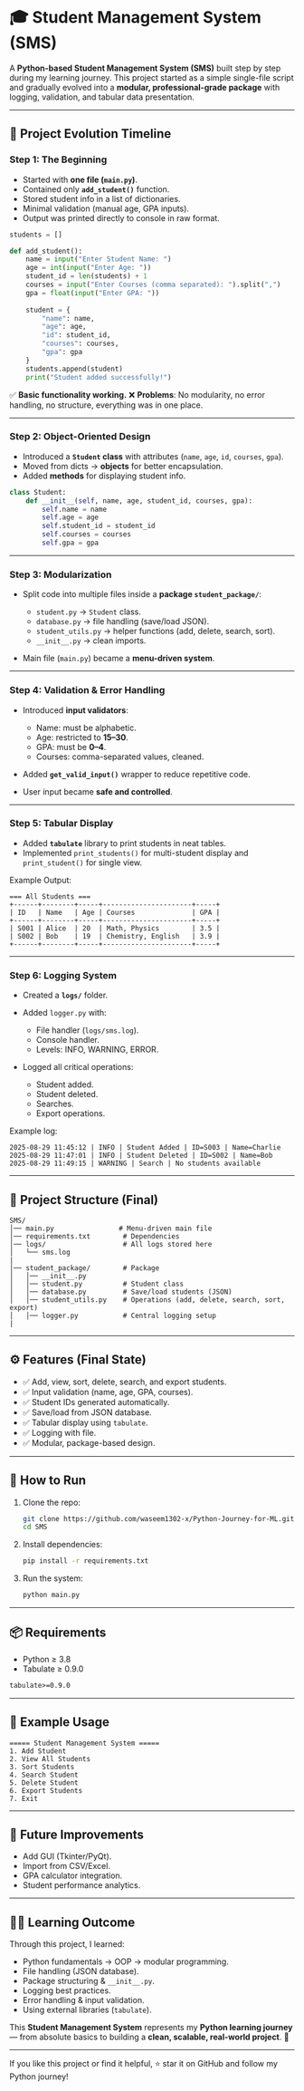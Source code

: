 # 🎓 Student Management System (SMS)

A **Python-based Student Management System (SMS)** built step by step during my learning journey.
This project started as a simple single-file script and gradually evolved into a **modular, professional-grade package** with logging, validation, and tabular data presentation.

---

## 📖 Project Evolution Timeline

### **Step 1: The Beginning**

* Started with **one file (`main.py`)**.
* Contained only **`add_student()`** function.
* Stored student info in a list of dictionaries.
* Minimal validation (manual age, GPA inputs).
* Output was printed directly to console in raw format.

```python
students = []

def add_student():
    name = input("Enter Student Name: ")
    age = int(input("Enter Age: "))
    student_id = len(students) + 1
    courses = input("Enter Courses (comma separated): ").split(",")
    gpa = float(input("Enter GPA: "))
    
    student = {
        "name": name,
        "age": age,
        "id": student_id,
        "courses": courses,
        "gpa": gpa
    }
    students.append(student)
    print("Student added successfully!")
```

✅ **Basic functionality working.**
❌ **Problems**: No modularity, no error handling, no structure, everything was in one place.

---

### **Step 2: Object-Oriented Design**

* Introduced a **`Student` class** with attributes (`name`, `age`, `id`, `courses`, `gpa`).
* Moved from dicts → **objects** for better encapsulation.
* Added **methods** for displaying student info.

```python
class Student:
    def __init__(self, name, age, student_id, courses, gpa):
        self.name = name
        self.age = age
        self.student_id = student_id
        self.courses = courses
        self.gpa = gpa
```

---

### **Step 3: Modularization**

* Split code into multiple files inside a **package `student_package/`**:

  * `student.py` → `Student` class.
  * `database.py` → file handling (save/load JSON).
  * `student_utils.py` → helper functions (add, delete, search, sort).
  * `__init__.py` → clean imports.
* Main file (`main.py`) became a **menu-driven system**.

---

### **Step 4: Validation & Error Handling**

* Introduced **input validators**:

  * Name: must be alphabetic.
  * Age: restricted to **15–30**.
  * GPA: must be **0–4**.
  * Courses: comma-separated values, cleaned.
* Added **`get_valid_input()`** wrapper to reduce repetitive code.
* User input became **safe and controlled**.

---

### **Step 5: Tabular Display**

* Added **`tabulate`** library to print students in neat tables.
* Implemented `print_students()` for multi-student display and `print_student()` for single view.

Example Output:

```
=== All Students ===
+------+--------+-----+----------------------+-----+
| ID   | Name   | Age | Courses              | GPA |
+------+--------+-----+----------------------+-----+
| S001 | Alice  | 20  | Math, Physics        | 3.5 |
| S002 | Bob    | 19  | Chemistry, English   | 3.9 |
+------+--------+-----+----------------------+-----+
```

---

### **Step 6: Logging System**

* Created a **`logs/`** folder.
* Added `logger.py` with:

  * File handler (`logs/sms.log`).
  * Console handler.
  * Levels: INFO, WARNING, ERROR.
* Logged all critical operations:

  * Student added.
  * Student deleted.
  * Searches.
  * Export operations.

Example log:

```
2025-08-29 11:45:12 | INFO | Student Added | ID=S003 | Name=Charlie
2025-08-29 11:47:01 | INFO | Student Deleted | ID=S002 | Name=Bob
2025-08-29 11:49:15 | WARNING | Search | No students available
```

---

## 📂 Project Structure (Final)

```
SMS/
│── main.py                # Menu-driven main file
│── requirements.txt        # Dependencies
│── logs/                   # All logs stored here
│   └── sms.log
|
│── student_package/        # Package
│   │── __init__.py
│   │── student.py          # Student class
│   │── database.py         # Save/load students (JSON)
│   │── student_utils.py    # Operations (add, delete, search, sort, export)
│   │── logger.py           # Central logging setup
|        
```

---

## ⚙️ Features (Final State)

* ✅ Add, view, sort, delete, search, and export students.
* ✅ Input validation (name, age, GPA, courses).
* ✅ Student IDs generated automatically.
* ✅ Save/load from JSON database.
* ✅ Tabular display using `tabulate`.
* ✅ Logging with file.
* ✅ Modular, package-based design.

---

## 🚀 How to Run

1. Clone the repo:

   ```bash
   git clone https://github.com/waseem1302-x/Python-Journey-for-ML.git
   cd SMS
   ```

2. Install dependencies:

   ```bash
   pip install -r requirements.txt
   ```

3. Run the system:

   ```bash
   python main.py
   ```

---

## 📦 Requirements

* Python ≥ 3.8
* Tabulate ≥ 0.9.0

```txt
tabulate>=0.9.0
```

---

## 📝 Example Usage

```
===== Student Management System =====
1. Add Student
2. View All Students
3. Sort Students
4. Search Student
5. Delete Student
6. Export Students
7. Exit
```

---

## 🔮 Future Improvements

* Add GUI (Tkinter/PyQt).
* Import from CSV/Excel.
* GPA calculator integration.
* Student performance analytics.

---

## 🧑‍💻 Learning Outcome

Through this project, I learned:

* Python fundamentals → OOP → modular programming.
* File handling (JSON database).
* Package structuring & `__init__.py`.
* Logging best practices.
* Error handling & input validation.
* Using external libraries (`tabulate`).

This **Student Management System** represents my **Python learning journey** — from absolute basics to building a **clean, scalable, real-world project**. 🚀

---

If you like this project or find it helpful, ⭐ star it on GitHub and follow my Python journey!